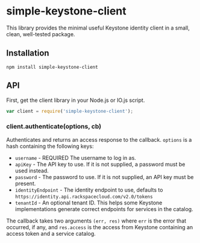 # simple-keystone-client

This library provides the minimal useful Keystone identity client in a small, clean, well-tested package.

## Installation

```
npm install simple-keystone-client
```

## API

First, get the client library in your Node.js or IO.js script.

```js
var client = require('simple-keystone-client');
```

### client.authenticate(options, cb)

Authenticates and returns an access response to the callback. `options` is a
hash containing the following keys:

- `username` - REQUIRED The username to log in as.
- `apiKey` - The API key to use. If it is not supplied, a password must be used instead.
- `password` - The password to use. If it is not supplied, an API key must be present.
- `identityEndpoint` - The identity endpoint to use, defaults to `https://identity.api.rackspacecloud.com/v2.0/tokens`
- `tenantId` - An optional tenant ID. This helps some Keystone implementations generate correct endpoints for services in the catalog.

The callback takes two arguments `(err, res)` where `err` is the error that
occurred, if any, and `res.access` is the access from Keystone containing an
access token and a service catalog.
